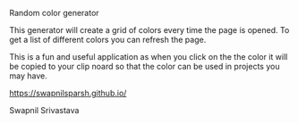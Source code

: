 Random color generator

This generator will create a grid of colors every time the page is opened.
To get a list of different colors you can refresh the page. 

This is a fun and useful application as when you click on the the color it will be copied to your clip noard so that the color can be used in projects you may have. 



https://swapnilsparsh.github.io/

Swapnil Srivastava